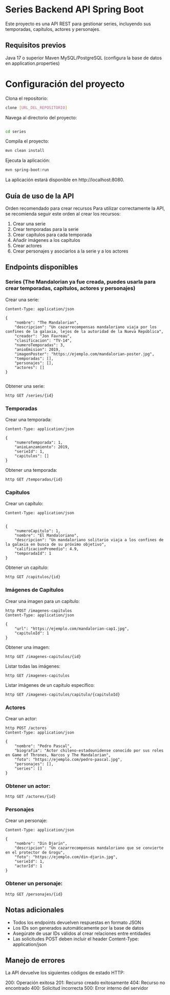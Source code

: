 # Series Backend API Spring Boot
Este proyecto es una API REST para gestionar series, incluyendo sus temporadas, capítulos, actores y personajes.

## Requisitos previos

Java 17 o superior
Maven
MySQL/PostgreSQL (configura la base de datos en application.properties)

# Configuración del proyecto

Clona el repositorio:
```bash
clone [URL_DEL_REPOSITORIO]
```

Navega al directorio del proyecto:
```bash

cd series
```

Compila el proyecto:
```bash
mvn clean install
```

Ejecuta la aplicación:
```bash
mvn spring-boot:run
```

La aplicación estará disponible en http://localhost:8080.



## Guía de uso de la API
Orden recomendado para crear recursos
Para utilizar correctamente la API, se recomienda seguir este orden al crear los recursos:

1. Crear una serie
2. Crear temporadas para la serie
3. Crear capítulos para cada temporada
4. Añadir imágenes a los capítulos
5. Crear actores
6. Crear personajes y asociarlos a la serie y a los actores


## Endpoints disponibles

### Series (The Mandalorian ya fue creada, puedes usarla para crear temporadas, capítulos, actores y personajes)

Crear una serie:

```http POST /series
Content-Type: application/json

{
    "nombre": "The Mandalorian",
    "descripcion": "Un cazarrecompensas mandaloriano viaja por los confines de la galaxia, lejos de la autoridad de la Nueva República",
    "creador": "Jon Favreau",
    "clasificacion": "TV-14",
    "numeroTemporadas": 3,
    "anioEmision": 2019,
    "imagenPoster": "https://ejemplo.com/mandalorian-poster.jpg",
    "temporadas": [],
    "personajes": [],
    "actores": []
}


```

Obtener una serie:

```
http GET /series/{id}
```

### Temporadas
Crear una temporada:

```http POST /temporadas
Content-Type: application/json

{
    "numeroTemporada": 1,
    "anioLanzamiento": 2019,
    "serieId": 1,
    "capitulos": []
}
```

Obtener una temporada:

```
http GET /temporadas/{id}
```

### Capítulos

Crear un capítulo:

```http POST /capitulos
Content-Type: application/json


{
    "numeroCapitulo": 1,
    "nombre": "El Mandaloriano",
    "descripcion": "Un mandaloriano solitario viaja a los confines de la galaxia en busca de su próximo objetivo",
    "calificacionPromedio": 4.9,
    "temporadaId": 1
}
```

Obtener un capítulo:

```
http GET /capitulos/{id}
```

### Imágenes de Capítulos

Crear una imagen para un capítulo:

```
http POST /imagenes-capitulos
Content-Type: application/json

{
    "url": "https://ejemplo.com/mandalorian-cap1.jpg",
    "capituloId": 1
}
```

Obtener una imagen:

```
http GET /imagenes-capitulos/{id}
```

Listar todas las imágenes:

```http GET /imagenes-capitulos```

Listar imágenes de un capítulo específico:

```http GET /imagenes-capitulos/capitulo/{capituloId}```


### Actores

Crear un actor:

```
http POST /actores
Content-Type: application/json

{
    "nombre": "Pedro Pascal",
    "biografia": "Actor chileno-estadounidense conocido por sus roles en Game of Thrones, Narcos y The Mandalorian",
    "foto": "https://ejemplo.com/pedro-pascal.jpg",
    "personajes": [],
    "series": []
}
```

### Obtener un actor:
```
http GET /actores/{id}
```


### Personajes

Crear un personaje:

```http POST /personajes
Content-Type: application/json

{
    "nombre": "Din Djarin",
    "descripcion": "Un cazarrecompensas mandaloriano que se convierte en el protector de Grogu",
    "foto": "https://ejemplo.com/din-djarin.jpg",
    "serieId": 1,
    "actorId": 1
}
```

### Obtener un personaje:

```
http GET /personajes/{id}
```


## Notas adicionales

- Todos los endpoints devuelven respuestas en formato JSON
- Los IDs son generados automáticamente por la base de datos
- Asegúrate de usar IDs válidos al crear relaciones entre entidades
- Las solicitudes POST deben incluir el header Content-Type: application/json

## Manejo de errores
La API devuelve los siguientes códigos de estado HTTP:

200: Operación exitosa
201: Recurso creado exitosamente
404: Recurso no encontrado
400: Solicitud incorrecta
500: Error interno del servidor
